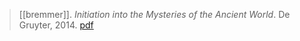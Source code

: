 > [[bremmer]]. *Initiation into the Mysteries of the Ancient World*. De Gruyter, 2014. [pdf](a/j-bremmer2014b.pdf)